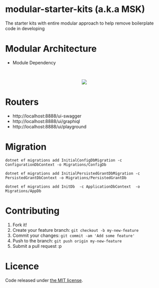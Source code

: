 ﻿# modular-starter-kits (a.k.a MSK)

The starter kits with entire modular approach to help remove boilerplate code in developing

# Modular Architecture

- Module Dependency

﻿<p align="center">
  <img align="center" class="image" src="https://github.com/thangchung/modular-starter-kits/blob/master/assets/module-dependency.png">  
</p>

# Routers

- http://localhost:8888/ui-swagger
- http://localhost:8888/ui/graphiql
- http://localhost:8888/ui/playground

# Migration

```
dotnet ef migrations add InitialConfigDbMigration -c ConfigurationDbContext -o Migrations/ConfigDb
```

```
dotnet ef migrations add InitialPersistedGrantDbMigration -c PersistedGrantDbContext -o Migrations/PersistedGrantDb
```

```
dotnet ef migrations add InitDb  -c ApplicationDbContext  -o Migrations/AppDb
```

# Contributing

1. Fork it!
2. Create your feature branch: `git checkout -b my-new-feature`
3. Commit your changes: `git commit -am 'Add some feature'`
4. Push to the branch: `git push origin my-new-feature`
5. Submit a pull request :p

# Licence

Code released under [the MIT license](https://github.com/thangchung/modular-starter-kits/blob/master/LICENSE).
